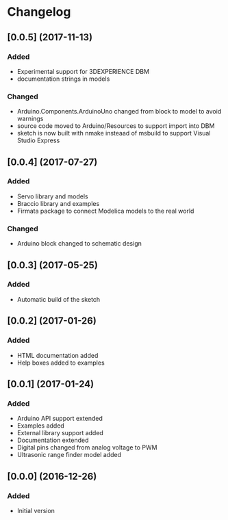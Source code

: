 # Changelog

## [0.0.5] (2017-11-13)

### Added
- Experimental support for 3DEXPERIENCE DBM
- documentation strings in models

### Changed
- Arduino.Components.ArduinoUno changed from block to model to avoid warnings
- source code moved to Arduino/Resources to support import into DBM
- sketch is now built with nmake insteaad of msbuild to support Visual Studio Express


## [0.0.4] (2017-07-27)

### Added
- Servo library and models
- Braccio library and examples
- Firmata package to connect Modelica models to the real world

### Changed
- Arduino block changed to schematic design


## [0.0.3] (2017-05-25)

### Added
- Automatic build of the sketch


## [0.0.2] (2017-01-26)

### Added
- HTML documentation added
- Help boxes added to examples


## [0.0.1] (2017-01-24)

### Added
- Arduino API support extended
- Examples added
- External library support added
- Documentation extended
- Digital pins changed from analog voltage to PWM
- Ultrasonic range finder model added


## [0.0.0] (2016-12-26)

### Added
- Initial version
